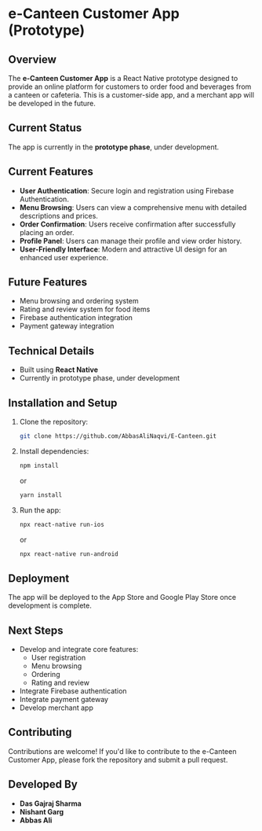 # e-Canteen Customer App (Prototype)

## Overview
The **e-Canteen Customer App** is a React Native prototype designed to provide an online platform for customers to order food and beverages from a canteen or cafeteria. This is a customer-side app, and a merchant app will be developed in the future.

## Current Status
The app is currently in the **prototype phase**, under development.

## Current Features
- **User Authentication**: Secure login and registration using Firebase Authentication.
- **Menu Browsing**: Users can view a comprehensive menu with detailed descriptions and prices.
- **Order Confirmation**: Users receive confirmation after successfully placing an order.
- **Profile Panel**: Users can manage their profile and view order history.
- **User-Friendly Interface**: Modern and attractive UI design for an enhanced user experience.


## Future Features
- Menu browsing and ordering system
- Rating and review system for food items
- Firebase authentication integration
- Payment gateway integration

## Technical Details
- Built using **React Native**
- Currently in prototype phase, under development

## Installation and Setup
1. Clone the repository:
    ```bash
    git clone https://github.com/AbbasAliNaqvi/E-Canteen.git
    ```
2. Install dependencies:
    ```bash
    npm install
    ```
    or
    ```bash
    yarn install
    ```
3. Run the app:
    ```bash
    npx react-native run-ios
    ```
    or
    ```bash
    npx react-native run-android
    ```

## Deployment
The app will be deployed to the App Store and Google Play Store once development is complete.

## Next Steps
- Develop and integrate core features:
    - User registration
    - Menu browsing
    - Ordering
    - Rating and review
- Integrate Firebase authentication
- Integrate payment gateway
- Develop merchant app

## Contributing
Contributions are welcome! If you'd like to contribute to the e-Canteen Customer App, please fork the repository and submit a pull request.

## Developed By
- **Das Gajraj Sharma**
- **Nishant Garg**
- **Abbas Ali**
